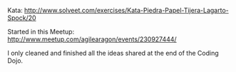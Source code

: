 Kata: http://www.solveet.com/exercises/Kata-Piedra-Papel-Tijera-Lagarto-Spock/20

Started in this Meetup: http://www.meetup.com/agilearagon/events/230927444/

I only cleaned and finished all the ideas shared at the end of the Coding Dojo.

